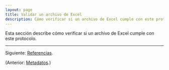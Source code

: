 ```yaml
---
layout: page
title: Validar un archivo de Excel
description: Cómo verificar si un archivo de Excel cumple con este protocolo
---
```


Esta sección describe cómo verificar si un archivo de Excel cumple con este protocolo.

---

Siguiente: [Referencias](referencias.html).

(Anterior: [Metadatos](metadatos.html).)